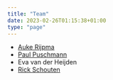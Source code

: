 ```yaml
---
title: "Team"
date: 2023-02-26T01:15:38+01:00
type: "page"
---
```


* [Auke Rijpma](https://aukerijpma.nl)
* [Paul Puschmann](https://www.ru.nl/en/people/puschmann-p)
* Eva van der Heijden
* [Rick Schouten](https://www.uu.nl/medewerkers/HJSchouten)
